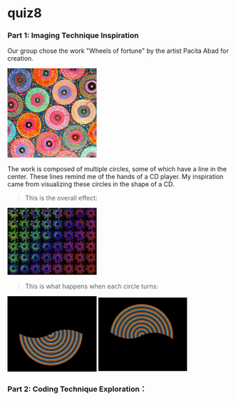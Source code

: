 # quiz8
### Part 1: Imaging Technique Inspiration
Our group chose the work "Wheels of fortune" by the artist Pacita Abad for creation.

<img src="assets/Wheels.jpg" width="200px">

The work is composed of multiple circles, some of which have a line in the center. These lines remind me of the hands of a CD player. My inspiration came from visualizing these circles in the shape of a CD.


>This is the overall effect:

 <img src="assets/image3.png" width="200px">


>This is what happens when each circle turns:

 <img src="assets/image2.png" width="200px">
 <img src="assets/image1.png" width="200px">



### Part 2: Coding Technique Exploration：
